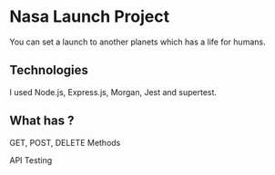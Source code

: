 
# Nasa Launch Project

You can set a launch to another planets which has a life for humans.


## Technologies
I used Node.js, Express.js, Morgan, Jest and supertest.
## What has ?

GET, POST, DELETE Methods

API Testing


